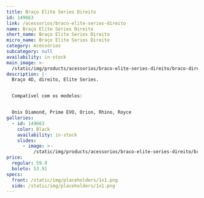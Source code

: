```yaml
---
title: Braço Elite Series Direito
id: 149663
link: /acessorios/braco-elite-series-direito
name: Braço Elite Series Direito
short_name: Braço Elite Series Direito
micro_name: Braço Elite Series Direito
category: Acessórios
subcategory: null
availability: in-stock
main_image: >-
  /static/img/products/acessorios/braco-elite-series-direito/braco-direito-elite-series.jpg
description: |-
  Braço 4D, direito, Elite Series. 


  Compatível com os modelos:


  Onix Diamond, Prime EVO, Orion, Rhino, Royce
galleries:
  - id: 149663
    color: Black
    availability: in-stock
    slides:
      - image: >-
          /static/img/products/acessorios/braco-elite-series-direito/braco-direito-elite-series.jpg
price:
  regular: 59.9
  boleto: 53.91
specs:
  front: /static/img/placeholders/1x1.png
  side: /static/img/placeholders/1x1.png
---
```

